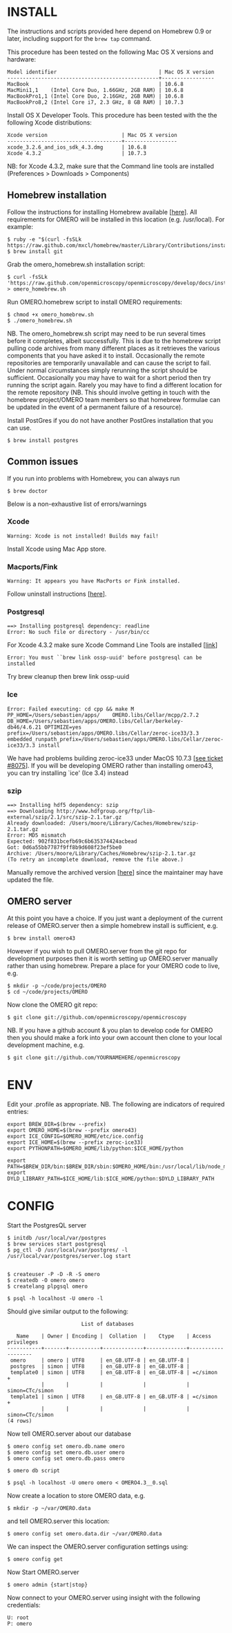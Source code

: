 INSTALL
=======

The instructions and scripts provided here depend on Homebrew 0.9
or later, including support for the `brew tap` command.

This procedure has been tested on the following Mac OS X versions and hardware:


	Model identifier                                 | Mac OS X version
	-------------------------------------------------+-----------------
	MacBook                                          | 10.6.8
	MacMini1,1    (Intel Core Duo, 1.66GHz, 2GB RAM) | 10.6.8
	MacBookPro1,1 (Intel Core Duo, 2.16GHz, 2GB RAM) | 10.6.8
	MacBookPro8,2 (Intel Core i7, 2.3 GHz, 8 GB RAM) | 10.7.3

Install OS X Developer Tools. This procedure has been tested with the the following Xcode distributions:

	Xcode version                        | Mac OS X version
	-------------------------------------+-----------------
	xcode_3.2.6_and_ios_sdk_4.3.dmg      | 10.6.8
	Xcode 4.3.2                          | 10.7.3

NB: for Xcode 4.3.2, make sure that the Command line tools are installed (Preferences > Downloads > Components)

Homebrew installation
---------------------

Follow the instructions for installing Homebrew available [[here](https://github.com/mxcl/homebrew/wiki/installation)].
All requirements for OMERO will be installed in this location (e.g. /usr/local). For example:

    $ ruby -e "$(curl -fsSLk https://raw.github.com/mxcl/homebrew/master/Library/Contributions/install_homebrew.rb)"
    $ brew install git

Grab the omero_homebrew.sh installation script:

    $ curl -fsSLk 'https://raw.github.com/openmicroscopy/openmicroscopy/develop/docs/install/homebrew/omero_homebrew.sh' > omero_homebrew.sh

Run OMERO.homebrew script to install OMERO requirements:

    $ chmod +x omero_homebrew.sh
    $ ./omero_homebrew.sh

NB. The omero_homebrew.sh script may need to be run several times before it completes, albeit successfully. This is due to the homebrew script pulling code archives from many different places as it retrieves the various components that you have asked it to install. Occasionally the remote repositories are temporarily unavailable and can cause the script to fail. Under normal circumstances simply rerunning the script should be sufficient. Occasionally you may have to wait for a short period then try running the script again. Rarely you may have to find a different location for the remote repository (NB. This should involve getting in touch with the homebrew project/OMERO team members so that homebrew formulae can be updated in the event of a permanent failure of a resource).

Install PostGres if you do not have another PostGres installation that you can use.

    $ brew install postgres

Common issues
------------
If you run into problems with Homebrew, you can always run

    $ brew doctor


Below is a non-exhaustive list of errors/warnings

### Xcode
    Warning: Xcode is not installed! Builds may fail!

Install Xcode using Mac App store.

### Macports/Fink

    Warning: It appears you have MacPorts or Fink installed.

Follow uninstall instructions [[here](http://guide.macports.org/chunked/installing.macports.uninstalling.html)].

### Postgresql

    ==> Installing postgresql dependency: readline
    Error: No such file or directory - /usr/bin/cc

For Xcode 4.3.2 make sure Xcode Command Line Tools are installed [[link](https://github.com/mxcl/homebrew/issues/10244#issuecomment-4013781)]

    Error: You must ``brew link ossp-uuid' before postgresql can be installed

Try brew cleanup then brew link ossp-uuid

### Ice

    Error: Failed executing: cd cpp && make M PP_HOME=/Users/sebastien/apps/    OMERO.libs/Cellar/mcpp/2.7.2 DB_HOME=/Users/sebastien/apps/OMERO.libs/Cellar/berkeley-    db46/4.6.21 OPTIMIZE=yes prefix=/Users/sebastien/apps/OMERO.libs/Cellar/zeroc-ice33/3.3 embedded_runpath_prefix=/Users/sebastien/apps/OMERO.libs/Cellar/zeroc-ice33/3.3 install

We have had problems building zeroc-ice33 under MacOS 10.7.3 [[see ticket #8075](http://trac.openmicroscopy.org.uk/ome/ticket/8075)]. If you will be developing OMERO rather than installing omero43, you can try installing `ice' (Ice 3.4) instead

### szip
    ==> Installing hdf5 dependency: szip
    ==> Downloading http://www.hdfgroup.org/ftp/lib-external/szip/2.1/src/szip-2.1.tar.gz
    Already downloaded: /Users/moore/Library/Caches/Homebrew/szip-2.1.tar.gz
    Error: MD5 mismatch
    Expected: 902f831bcefb69c6b635374424acbead
    Got: 0d6a55bb7787f9ff8b9d608f23ef5be0
    Archive: /Users/moore/Library/Caches/Homebrew/szip-2.1.tar.gz
    (To retry an incomplete download, remove the file above.)
Manually remove the archived version [[here](/Users/moore/Library/Caches/Homebrew/szip-2.1.tar.gz)] since the maintainer may have updated the file.


OMERO server
-----------

At this point you have a choice. If you just want a deployment of the current release of OMERO.server then a simple homebrew install is sufficient, e.g.

    $ brew install omero43

However if you wish to pull OMERO.server from the git repo for development purposes then it is worth setting up OMERO.server manually rather than using homebrew. Prepare a place for your OMERO code to live, e.g.

    $ mkdir -p ~/code/projects/OMERO
    $ cd ~/code/projects/OMERO

Now clone the OMERO git repo:

    $ git clone git://github.com/openmicroscopy/openmicroscopy

NB. If you have a github account & you plan to develop code for OMERO then you should make a fork into your own account then clone to your local development machine, e.g.

    $ git clone git://github.com/YOURNAMEHERE/openmicroscopy


ENV
===

Edit your .profile as appropriate. NB. The following are indicators of required entries:

    export BREW_DIR=$(brew --prefix)
    export OMERO_HOME=$(brew --prefix omero43)
    export ICE_CONFIG=$OMERO_HOME/etc/ice.config
    export ICE_HOME=$(brew --prefix zeroc-ice33)
    export PYTHONPATH=$OMERO_HOME/lib/python:$ICE_HOME/python

    export PATH=$BREW_DIR/bin:$BREW_DIR/sbin:$OMERO_HOME/bin:/usr/local/lib/node_modules:$ICE_HOME/bin:$PATH
    export DYLD_LIBRARY_PATH=$ICE_HOME/lib:$ICE_HOME/python:$DYLD_LIBRARY_PATH

CONFIG
======

Start the PostgresQL server

    $ initdb /usr/local/var/postgres
    $ brew services start postgresql
    $ pg_ctl -D /usr/local/var/postgres/ -l /usr/local/var/postgres/server.log start


    $ createuser -P -D -R -S omero
    $ createdb -O omero omero
    $ createlang plpgsql omero

    $ psql -h localhost -U omero -l

Should give similar output to the following:
                                
                            List of databases
       
       Name    | Owner | Encoding |  Collation  |    Ctype    | Access privileges
    -----------+-------+----------+-------------+-------------+-------------------
     omero     | omero | UTF8     | en_GB.UTF-8 | en_GB.UTF-8 |
     postgres  | simon | UTF8     | en_GB.UTF-8 | en_GB.UTF-8 |
     template0 | simon | UTF8     | en_GB.UTF-8 | en_GB.UTF-8 | =c/simon         +
               |       |          |             |             | simon=CTc/simon
     template1 | simon | UTF8     | en_GB.UTF-8 | en_GB.UTF-8 | =c/simon         +
               |       |          |             |             | simon=CTc/simon
    (4 rows)


Now tell OMERO.server about our database

    $ omero config set omero.db.name omero
    $ omero config set omero.db.user omero
    $ omero config set omero.db.pass omero

    $ omero db script

    $ psql -h localhost -U omero omero < OMERO4.3__0.sql

Now create a location to store OMERO data, e.g.

    $ mkdir -p ~/var/OMERO.data

and tell OMERO.server this location:

    $ omero config set omero.data.dir ~/var/OMERO.data

We can inspect the OMERO.server configuration settings using:

    $ omero config get

Now Start OMERO.server

    $ omero admin {start|stop}

Now connect to your OMERO.server using insight with the following credentials:
    
    U: root
    P: omero

